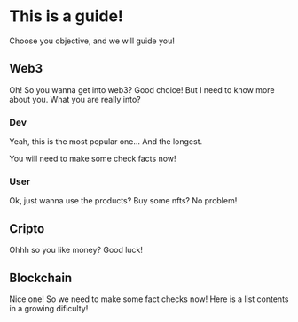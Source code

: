 # This is a guide!

Choose you objective, and we will guide you!

## Web3
Oh! So you wanna get into web3? Good choice!
But I need to know more about you. What you are really into?

### Dev
Yeah, this is the most popular one...
And the longest.

You will need to make some check facts now!

### User
Ok, just wanna use the products? Buy some nfts? No problem!

## Cripto
Ohhh so you like money?
Good luck!

## Blockchain
Nice one! So we need to make some fact checks now!
Here is a list contents in a growing dificulty!






